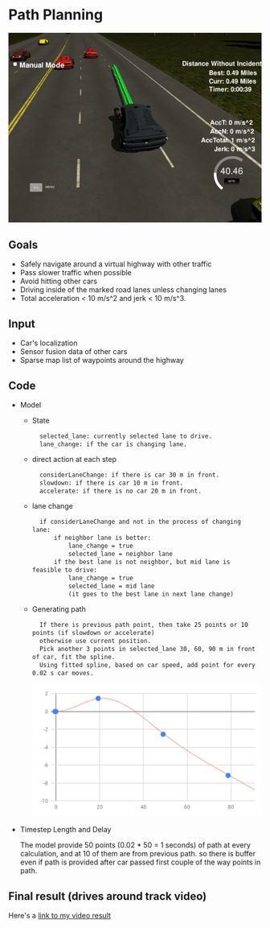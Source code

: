 # Path Planning


![MPC driving](pic/pic1.png)

## Goals
* Safely navigate around a virtual highway with other traffic 
* Pass slower traffic when possible
* Avoid hitting other cars
* Driving inside of the marked road lanes  unless changing lanes
* Total acceleration < 10 m/s^2 and jerk < 10 m/s^3.


## Input
* Car's localization 
* Sensor fusion data of other cars
* Sparse map list of waypoints around the highway


## Code
* Model
    * State
      
            selected_lane: currently selected lane to drive.
            lane_change: if the car is changing lane.
    
    * direct action at each step
    
            considerLaneChange: if there is car 30 m in front.
            slowdown: if there is car 10 m in front.
            accelerate: if there is no car 20 m in front.
            
    * lane change
            
            if considerLaneChange and not in the process of changing lane:
                if neighbor lane is better: 
                    lane_change = true 
                    selected_lane = neighbor lane
                if the best lane is not neighbor, but mid lane is feasible to drive:
                    lane_change = true 
                    selected_lane = mid lane
                    (it goes to the best lane in next lane change)
                   
    * Generating path
    
            If there is previous path point, then take 25 points or 10 points (if slowdown or accelerate)
            otherwise use current position.
            Pick another 3 points in selected_lane 30, 60, 90 m in front of car, fit the spline.
            Using fitted spline, based on car speed, add point for every 0.02 s car moves.
            
        ![spline](pic/chart.png)
    


* Timestep Length and Delay
    
    The model provide 50 points (0.02 * 50 = 1 seconds) of path at every calculation, and at 10 of them are from
     previous path. so there is buffer even if path is provided after car passed first couple of the way points in path. 
      
    

## Final result (drives around track video)
Here's a [link to my video result](pic/pathplan.mp4)
  
